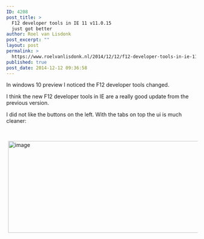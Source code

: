 ```yaml
---
ID: 4208
post_title: >
  F12 developer tools in IE 11 v11.0.15
  just got better
author: Roel van Lisdonk
post_excerpt: ""
layout: post
permalink: >
  https://www.roelvanlisdonk.nl/2014/12/12/f12-developer-tools-in-ie-11-v11-0-15-just-got-better/
published: true
post_date: 2014-12-12 09:36:58
---
```

<p>In windows 10 preview I noticed the F12 developer tools changed.</p>  <p>I think the new F12 developer tools in IE are a really good update from the previous version.</p>  <p>I did not like the buttons on the left. With the tabs on top the ui is much cleaner: </p>  <p>&#160;</p>  <p><a href="http://www.roelvanlisdonk.nl/wp-content/uploads/2014/12/image7.png" rel="lightbox"><img title="image" style="border-top: 0px; border-right: 0px; background-image: none; border-bottom: 0px; padding-top: 0px; padding-left: 0px; margin: 0px 5px; border-left: 0px; display: inline; padding-right: 0px" border="0" alt="image" src="http://www.roelvanlisdonk.nl/wp-content/uploads/2014/12/image_thumb7.png" width="580" height="244" /></a></p>